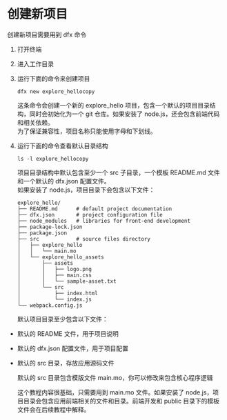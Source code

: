 # 创建新项目

创建新项目需要用到 dfx 命令



1. 打开终端
2. 进入工作目录
3. 运行下面的命令来创建项目  


   ```text
   dfx new explore_hellocopy
   ```

   这条命令会创建一个新的 explore\_hello 项目，包含一个默认的项目目录结构，同时会初始化为一个 git 仓库。如果安装了 node.js，还会包含前端代码和相关依赖。  
   为了保证兼容性，项目名称只能使用字母和下划线。

4. 运行下面的命令查看默认目录结构  


   ```text
   ls -l explore_hellocopy
   ```

   项目目录结构中默认包含至少一个 src 子目录，一个模板 README.md 文件和一个默认的 dfx.json 配置文件。  
   如果安装了 node.js，项目目录下会包含以下文件：  


   ```text
   explore_hello/
   ├── README.md      # default project documentation
   ├── dfx.json       # project configuration file
   ├── node_modules   # libraries for front-end development
   ├── package-lock.json
   ├── package.json
   ├── src            # source files directory
   │   ├── explore_hello
   │   │   └── main.mo
   │   └── explore_hello_assets
   │       ├── assets
   │       │   ├── logo.png
   │       │   ├── main.css
   │       │   └── sample-asset.txt
   │       └── src
   │           ├── index.html
   │           └── index.js
   └── webpack.config.js
   ```

   默认项目目录至少包含以下文件：

* 默认的 README 文件，用于项目说明
* 默认的 dfx.json 配置文件，用于项目配置
* 默认的 src 目录，存放应用源码文件

  默认的 src 目录包含模版文件 main.mo，你可以修改来包含核心程序逻辑

  这个教程内容很基础，只需要用到 main.mo 文件。如果安装了 node.js，项目目录会包含应用前端相关的文件和目录。前端开发和 public 目录下的模板文件会在后续教程中解释。

